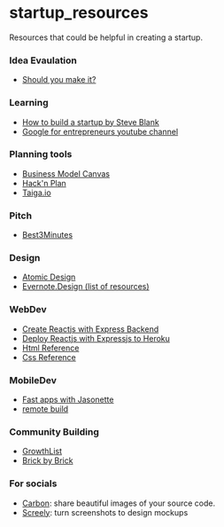 # startup_resources
Resources that could be helpful in creating a startup.

### Idea Evaulation
- [Should you make it?](https://blurt.app/should-you-make-it)

### Learning
- [How to build a startup by Steve Blank](https://www.youtube.com/watch?v=VZvgj6B2JZs&list=PLAwxTw4SYaPnxzSuovATBMrNowGaaEBmW)
- [Google for entrepreneurs youtube channel](https://www.youtube.com/user/Google4Entrepreneurs/)

### Planning tools
- [Business Model Canvas](https://bmfiddle.com/)
- [Hack'n Plan](http://hacknplan.com/)
- [Taiga.io](https://taiga.io/)

### Pitch
- [Best3Minutes](https://best3minutes.com/wp-content/uploads/2018/06/The-Pitch-Canvas%C2%A9_V7_9.pdf)

### Design
- [Atomic Design](http://bradfrost.com/blog/post/atomic-web-design/)
- [Evernote.Design (list of resources)](https://www.evernote.design/) 

### WebDev
- [Create Reactjs with Express Backend](https://daveceddia.com/create-react-app-express-backend/)
- [Deploy Reactjs with Expressjs to Heroku](https://daveceddia.com/deploy-react-express-app-heroku/)
- [Html Reference](https://htmlreference.io/)
- [Css Reference](https://cssreference.io/)

### MobileDev
- [Fast apps with Jasonette](http://jasonette.com/)
- [remote build](https://appcenter.ms/apps)

### Community Building
- [GrowthList](https://www.thegrowthlist.co/)
- [Brick by Brick](http://www.communitybuildingguide.com/)

### For socials
- [Carbon](https://carbon.now.sh/?bg=rgba(171%2C%20184%2C%20195%2C%201)&t=seti&wt=none&l=auto&ds=true&dsyoff=20px&dsblur=68px&wc=true&wa=true&pv=56px&ph=56px&ln=false&fm=Hack&fs=14px&lh=133%25&si=false&es=2x&wm=false): share beautiful images of your source code.
- [Screely](https://www.screely.com/): turn screenshots to design mockups
